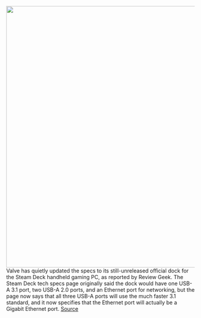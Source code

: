 <img src='https://cdn.vox-cdn.com/thumbor/MEOhADkR7oTXQsrP0EZ6nhuTbZQ=/0x0:2500x1406/1200x800/filters:focal(1050x503:1450x903)/cdn.vox-cdn.com/uploads/chorus_image/image/70778451/dock_back.0.jpeg' width='700px' /><br/>
Valve has quietly updated the specs to its still-unreleased official dock for the Steam Deck handheld gaming PC, as reported by Review Geek. The Steam Deck tech specs page originally said the dock would have one USB-A 3.1 port, two USB-A 2.0 ports, and an Ethernet port for networking, but the page now says that all three USB-A ports will use the much faster 3.1 standard, and it now specifies that the Ethernet port will actually be a Gigabit Ethernet port.
<a href='https://www.theverge.com/2022/4/21/23036381/valve-official-steam-deck-dock-upgrades-usb-3-1-gigabit-ethernet'> Source <a/>